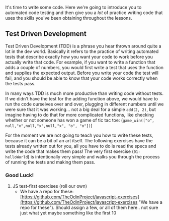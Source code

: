 It's time to write some code. Here we're going to introduce you to automated code testing and then give you a _lot_ of practice writing code that uses the skills you've been obtaining throughout the lessons.

## Test Driven Development

Test Driven Development \(TDD\) is a phrase you hear thrown around quite a lot in the dev world.  Basically it refers to the practice of writing automated tests that describe exactly how you want your code to work before you actually write that code.  For example, if you want to write a function that adds a couple of numbers, you would first write a test that uses the function and supplies the expected output.  Before you write your code the test will fail, and you should be able to know that your code works correctly when the tests pass.

In many ways TDD is much more productive than writing code without tests.  If we didn't have the test for the adding function above, we would have to run the code ourselves over and over, plugging in different numbers until we were sure that it was working... not a big deal for a simple `add(2, 2)`, but imagine having to do that for more complicated functions, like checking whether or not someone has won a game of tic tac toe: \(`game_win(["o", null,"x",null,"x",null,"x", "o", "o"])`\)

For the moment we are not going to teach you how to write these tests, because it can be a bit of an art itself.  The following exercises have the tests already written out for you, all you have to do is read the specs and write the code that makes them pass!  The very first exercise \(`01-helloWorld`\) is intentionally very simple and walks you through the process of running the tests and making them pass.

### Good Luck!

1. JS test-first exercises \(roll our own\)
   * We have a repo for these: [https://github.com/TheOdinProject/javascript-exercises](https://github.com/TheOdinProject/javascript-exercises "We have a repo for these").  Should assign a few, or all of them here.. not sure just what yet maybe something like the first 10



